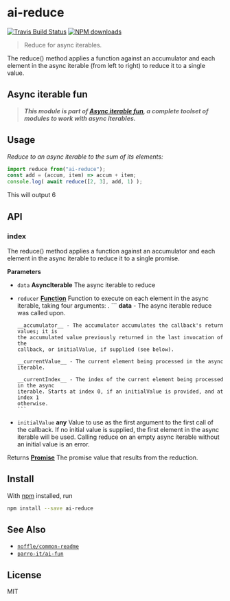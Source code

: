 # ai-reduce

[![Travis Build Status](https://img.shields.io/travis/parro-it/ai-reduce/master.svg)](http://travis-ci.org/parro-it/ai-reduce)
[![NPM downloads](https://img.shields.io/npm/dt/ai-reduce.svg)](https://npmjs.org/package/ai-reduce)

> Reduce for async iterables.

The reduce() method applies a function against an accumulator and each element
in the async iterable (from left to right) to reduce it to a single value.

## Async iterable fun

> **_This module is part of
> [Async iterable fun](https://github.com/parro-it/ai-fun), a complete toolset
> of modules to work with async iterables._**

## Usage

_Reduce to an async iterable to the sum of its elements:_

```js
import reduce from("ai-reduce");
const add = (accum, item) => accum + item;
console.log( await reduce([2, 3], add, 1) );
```

This will output 6

## API

<!-- Generated by documentation.js. Update this documentation by updating the source code. -->

### index

The reduce() method applies a function against an accumulator and each element
in the async iterable to reduce it to a single promise.

**Parameters**

-   `data` **AsyncIterable** The async iterable to reduce
-   `reducer` **[Function](https://developer.mozilla.org/en-US/docs/Web/JavaScript/Reference/Statements/function)** Function to execute on each element in the async iterable, taking four arguments:
        .    ```
        __data__ - The async iterable reduce was called upon.

        __accumulator__ - The accumulator accumulates the callback's return values; it is
        the accumulated value previously returned in the last invocation of the
        callback, or initialValue, if supplied (see below).

        __currentValue__ - The current element being processed in the async iterable.

        __currentIndex__ - The index of the current element being processed in the async
        iterable. Starts at index 0, if an initialValue is provided, and at index 1
        otherwise.
        ```
-   `initialValue` **any** Value to use as the first argument to the first call of
    the callback. If no initial value is supplied, the first element in the async iterable will
    be used. Calling reduce on an empty async iterable without an initial value is an error.

Returns **[Promise](https://developer.mozilla.org/en-US/docs/Web/JavaScript/Reference/Global_Objects/Promise)** The promise value that results from the reduction.

## Install

With [npm](https://npmjs.org/) installed, run

```bash
npm install --save ai-reduce
```

## See Also

-   [`noffle/common-readme`](https://github.com/noffle/common-readme)
-   [`parro-it/ai-fun`](https://github.com/parro-it/ai-fun)

## License

MIT
